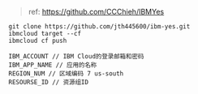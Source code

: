 > ref: https://github.com/CCChieh/IBMYes

```
git clone https://github.com/jth445600/ibm-yes.git
ibmcloud target --cf
ibmcloud cf push
```

```
IBM_ACCOUNT // IBM Cloud的登录邮箱和密码
IBM_APP_NAME // 应用的名称
REGION_NUM // 区域编码 7 us-south
RESOURSE_ID // 资源组ID
```

